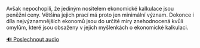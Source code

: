 
Avšak nepochopili, že jediným nositelem ekonomické kalkulace jsou peněžní ceny. Většina jejich prací má proto jen minimální význam. Dokonce i díla nejvýznamnějších ekonomů jsou do určité míry znehodnocená kvůli omylům, které jsou obsaženy v jejich myšlenkách o ekonomické kalkulaci.

[🔊 Poslechnout audio](/data/7-paragraphs/audio/chapter_42/para_005-Avak-nepochopili-e-jedinm-nositelem-ekonomick.mp3)
